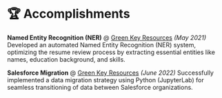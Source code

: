 # 🏆 Accomplishments
**Named Entity Recognition (NER)** @ [Green Key Resources](https://www.greenkeyllc.com/) _(May 2021)_
Developed an automated Named Entity Recognition (NER) system, optimizing the resume review process by extracting essential entities like names, education background, and skills.

**Salesforce Migration** @ [Green Key Resources](https://www.greenkeyllc.com/) _(June 2022)_
Successfully implemented a data migration strategy using Python (JupyterLab) for seamless transitioning of data between Salesforce organizations.